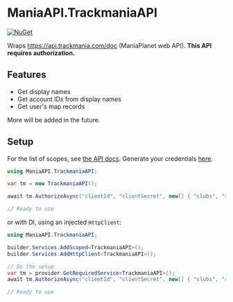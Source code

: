# ManiaAPI.TrackmaniaAPI

[![NuGet](https://img.shields.io/nuget/vpre/ManiaAPI.TrackmaniaAPI?style=for-the-badge&logo=nuget)](https://www.nuget.org/packages/ManiaAPI.TrackmaniaAPI/)

Wraps https://api.trackmania.com/doc (ManiaPlanet web API). **This API requires authorization.**

## Features

- Get display names
- Get account IDs from display names
- Get user's map records

More will be added in the future.

## Setup

For the list of scopes, see [the API docs](https://api.trackmania.com/doc). Generate your credentials [here](https://api.trackmania.com/manager).

```cs
using ManiaAPI.TrackmaniaAPI;

var tm = new TrackmaniaAPI();

await tm.AuthorizeAsync("clientId", "clientSecret", new[] { "clubs", "read_favorite" });

// Ready to use
```

or with DI, using an injected `HttpClient`:

```cs
using ManiaAPI.TrackmaniaAPI;

builder.Services.AddScoped<TrackmaniaAPI>();
builder.Services.AddHttpClient<TrackmaniaAPI>();

// Do the setup
var tm = provider.GetRequiredService<TrackmaniaAPI>();
await tm.AuthorizeAsync("clientId", "clientSecret", new[] { "clubs", "read_favorite" });

// Ready to use
```